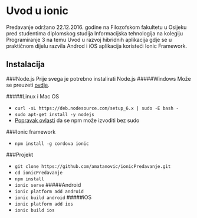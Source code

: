 # Uvod u ionic
Predavanje održano 22.12.2016. godine na Filozofskom fakultetu u 
Osijeku pred studentima diplomskog studija Informacijska tehnologija na kolegiju
Programiranje 3 na temu Uvod u razvoj hibridnih aplikacija gdje se u praktičnom dijelu razvila
Androd i iOS aplikacija koristeći Ionic Framework.

## Instalacija
###Node.js
Prije svega je potrebno instalirati Node.js
#####Windows
Može se preuzeti [ovdje](https://nodejs.org).

#####Linux i Mac OS
- `curl -sL https://deb.nodesource.com/setup_6.x | sudo -E bash -`
- `sudo apt-get install -y nodejs` <br />
- [Popravak ovlasti](https://docs.npmjs.com/getting-started/fixing-npm-permissions) 
da se npm može izvoditi bez sudo

###Ionic framework
 - `npm install -g cordova ionic`

###Projekt
- `git clone https://github.com/amatanovic/ionicPredavanje.git`
- `cd ionicPredavanje`
- `npm install` 
- `ionic serve` 
#####Android
- `ionic platform add android`
- `ionic build android`
#####iOS
- `ionic platform add ios`
- `ionic build ios`





